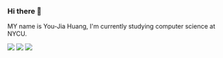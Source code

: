 ### Hi there 👋

MY name is You-Jia Huang, I'm currently studying computer science at NYCU.

![](https://github-profile-summary-cards.vercel.app/api/cards/profile-details?username=yojahuang&theme=github_dark)
![](https://github-profile-summary-cards.vercel.app/api/cards/stats?username=yojahuang&theme=github_dark)
![](https://github-profile-summary-cards.vercel.app/api/cards/most-commit-language?username=yojahuang&theme=github_dark)

<!--
**Yojahuang/Yojahuang** is a ✨ _special_ ✨ repository because its `README.md` (this file) appears on your GitHub profile.

Here are some ideas to get you started:

- 🔭 I’m currently working on ...
- 🌱 I’m currently learning ...
- 👯 I’m looking to collaborate on ...
- 🤔 I’m looking for help with ...
- 💬 Ask me about ...
- 📫 How to reach me: ...
- 😄 Pronouns: ...
- ⚡ Fun fact: ...
-->
